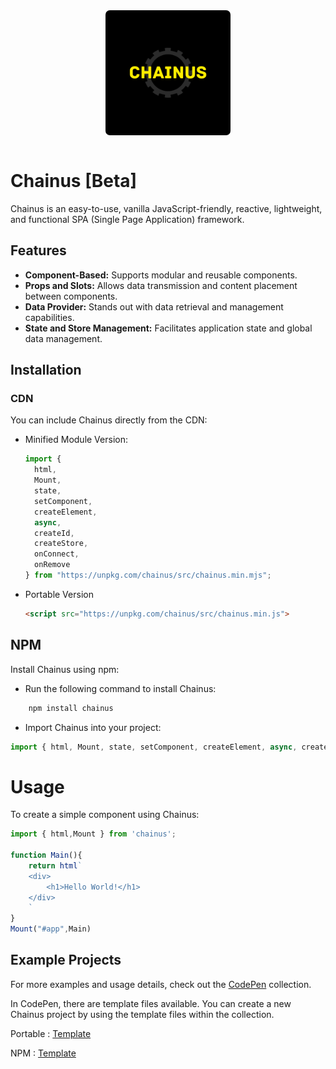 <div style="display:flex;justify-content:center;align-items:center">
<img style="border-radius:7px" width="200px" height="200px" src="./Logo.png">
</div>
<br>

# Chainus [Beta]

Chainus is an easy-to-use, vanilla JavaScript-friendly, reactive, lightweight, and functional SPA (Single Page Application) framework.

## Features

- **Component-Based:** Supports modular and reusable components.
- **Props and Slots:** Allows data transmission and content placement between components.
- **Data Provider:** Stands out with data retrieval and management capabilities.
- **State and Store Management:** Facilitates application state and global data management.

## Installation

### CDN

You can include Chainus directly from the CDN:

- Minified Module Version:
    ```js
    import {
      html,
      Mount,
      state,
      setComponent,
      createElement,
      async,
      createId,
      createStore,
      onConnect,
      onRemove
    } from "https://unpkg.com/chainus/src/chainus.min.mjs";
    ```

- Portable Version

    ```html
    <script src="https://unpkg.com/chainus/src/chainus.min.js">
    ```

## NPM

Install Chainus using npm:
- Run the following command to install Chainus:<br>
```bash 
    npm install chainus
```

- Import Chainus into your project:

```js
import { html, Mount, state, setComponent, createElement, async, createId, createStore, onConnect, onRemove } from 'chainus';
```

# Usage

To create a simple component using Chainus:

```js
import { html,Mount } from 'chainus';

function Main(){
    return html`
    <div>
        <h1>Hello World!</h1>
    </div>
    `
}
Mount("#app",Main)
```

## Example Projects

For more examples and usage details, check out the <a href="https://codepen.io/collection/OLzyqk">CodePen</a> collection.

In CodePen, there are template files available. You can create a new Chainus project by using the template files within the collection.

Portable : <a href="https://codepen.io/pen?template=YzBREpp">Template</a>

NPM : <a href="https://codepen.io/pen?template=dyaQepJ">Template</a>